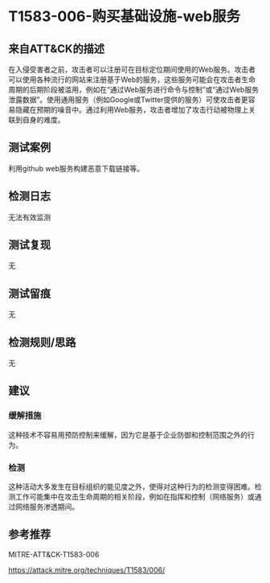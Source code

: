 # T1583-006-购买基础设施-web服务

## 来自ATT&CK的描述

在入侵受害者之前，攻击者可以注册可在目标定位期间使用的Web服务。攻击者可以使用各种流行的网站来注册基于Web的服务，这些服务可能会在攻击者生命周期的后期阶段被滥用，例如在“通过Web服务进行命令与控制”或“通过Web服务泄露数据”。使用通用服务（例如Google或Twitter提供的服务）可使攻击者更容易隐藏在预期的噪音中。通过利用Web服务，攻击者增加了攻击行动被物理上关联到自身的难度。
## 测试案例

利用github web服务构建恶意下载链接等。

## 检测日志

无法有效监测

## 测试复现

无

## 测试留痕

无

## 检测规则/思路

无

## 建议

### 缓解措施

这种技术不容易用预防控制来缓解，因为它是基于企业防御和控制范围之外的行为。

### 检测

这种活动大多发生在目标组织的能见度之外，使得对这种行为的检测变得困难。检测工作可能集中在攻击生命周期的相关阶段，例如在指挥和控制（网络服务）或通过网络服务渗透期间。

## 参考推荐

MITRE-ATT&CK-T1583-006

<https://attack.mitre.org/techniques/T1583/006/>

